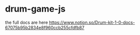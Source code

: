 # drum-game-js

the full docs are here
https://www.notion.so/Drum-kit-1-0-docs-67075b95b2834e8f960ccb255cfdfb87
